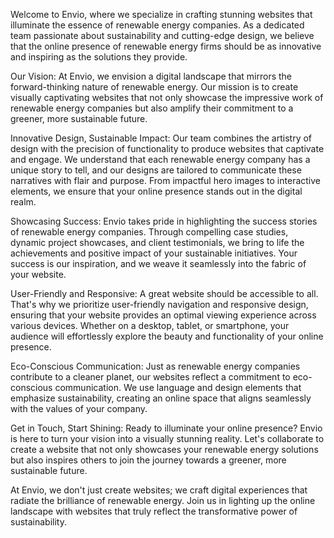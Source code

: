 Welcome to Envio, where we specialize in crafting stunning websites that illuminate the essence of renewable energy companies. As a dedicated team passionate about sustainability and cutting-edge design, we believe that the online presence of renewable energy firms should be as innovative and inspiring as the solutions they provide.

Our Vision:
At Envio, we envision a digital landscape that mirrors the forward-thinking nature of renewable energy. Our mission is to create visually captivating websites that not only showcase the impressive work of renewable energy companies but also amplify their commitment to a greener, more sustainable future.

Innovative Design, Sustainable Impact:
Our team combines the artistry of design with the precision of functionality to produce websites that captivate and engage. We understand that each renewable energy company has a unique story to tell, and our designs are tailored to communicate these narratives with flair and purpose. From impactful hero images to interactive elements, we ensure that your online presence stands out in the digital realm.

Showcasing Success:
Envio takes pride in highlighting the success stories of renewable energy companies. Through compelling case studies, dynamic project showcases, and client testimonials, we bring to life the achievements and positive impact of your sustainable initiatives. Your success is our inspiration, and we weave it seamlessly into the fabric of your website.

User-Friendly and Responsive:
A great website should be accessible to all. That's why we prioritize user-friendly navigation and responsive design, ensuring that your website provides an optimal viewing experience across various devices. Whether on a desktop, tablet, or smartphone, your audience will effortlessly explore the beauty and functionality of your online presence.

Eco-Conscious Communication:
Just as renewable energy companies contribute to a cleaner planet, our websites reflect a commitment to eco-conscious communication. We use language and design elements that emphasize sustainability, creating an online space that aligns seamlessly with the values of your company.

Get in Touch, Start Shining:
Ready to illuminate your online presence? Envio is here to turn your vision into a visually stunning reality. Let's collaborate to create a website that not only showcases your renewable energy solutions but also inspires others to join the journey towards a greener, more sustainable future.

At Envio, we don't just create websites; we craft digital experiences that radiate the brilliance of renewable energy. Join us in lighting up the online landscape with websites that truly reflect the transformative power of sustainability.
